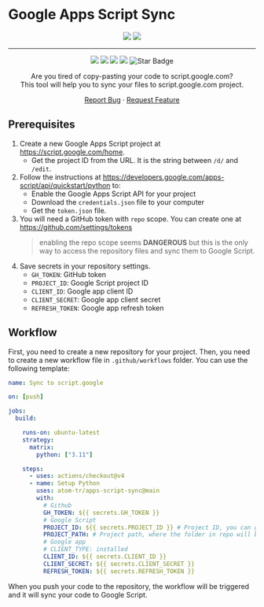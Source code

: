 # Google Apps Script Sync

<p align="center">
    <img src="https://travis-ci.com/atom-tr/apps-script-sync.svg?branch=master"/>
    <img src="https://codecov.io/gh/atom-tr/apps-script-sync/branch/master/graph/badge.svg"/>
</p>

----

<p align="center">
   <img src="https://img.shields.io/badge/language-python-blue?style"/>
   <img src="https://img.shields.io/github/license/atom-tr/apps-script-sync"/>
   <img src="https://img.shields.io/github/stars/atom-tr/apps-script-sync"/>
   <img src="https://img.shields.io/github/forks/atom-tr/apps-script-sync"/>
   <img src="https://img.shields.io/static/v1?label=%F0%9F%8C%9F&message=If%20Useful&style=style=flat&color=BC4E99" alt="Star Badge"/>
</p>
<p align="center">
   Are you tired of copy-pasting your code to script.google.com? <br>
   This tool will help you to sync your files to script.google.com project.
</p>

<p align="center">
    <a href="https://github.com/atom-tr/apps-script-sync/issues">Report Bug</a>
    ·
    <a href="https://github.com/atom-tr/apps-script-sync/issues">Request Feature</a>
  </p>

## Prerequisites

1. Create a new Google Apps Script project at <https://script.google.com/home>.
    - Get the project ID from the URL. It is the string between `/d/` and `/edit`.
2. Follow the instructions at <https://developers.google.com/apps-script/api/quickstart/python> to:
    - Enable the Google Apps Script API for your project
    - Download the `credentials.json` file to your computer
    - Get the `token.json` file.
3. You will need a GitHub token with `repo` scope. You can create one at <https://github.com/settings/tokens>
    > enabling the repo scope seems **DANGEROUS**
	but this is the only way to access the repository files and sync them to Google Script.
4. Save secrets in your repository settings.
	- `GH_TOKEN`: GitHub token
	- `PROJECT_ID`: Google Script project ID
	- `CLIENT_ID`: Google app client ID
	- `CLIENT_SECRET`: Google app client secret
	- `REFRESH_TOKEN`: Google app refresh token

## Workflow

First, you need to create a new repository for your project. Then, you need to create a new workflow file in `.github/workflows` folder. You can use the following template:

```yaml
name: Sync to script.google

on: [push]

jobs:
  build:

    runs-on: ubuntu-latest
    strategy:
      matrix:
        python: ["3.11"]

    steps:
      - uses: actions/checkout@v4
      - name: Setup Python
        uses: atom-tr/apps-script-sync@main
        with:
          # Github
          GH_TOKEN: ${{ secrets.GH_TOKEN }}
          # Google Script
          PROJECT_ID: ${{ secrets.PROJECT_ID }} # Project ID, you can get it from the URL of your project
          PROJECT_PATH: # Project path, where the folder in repo will be synced to in Google Script, default is src
          # Google app
          # CLIENT_TYPE: installed
          CLIENT_ID: ${{ secrets.CLIENT_ID }}
          CLIENT_SECRET: ${{ secrets.CLIENT_SECRET }}
          REFRESH_TOKEN: ${{ secrets.REFRESH_TOKEN }}
```

When you push your code to the repository, the workflow will be triggered and it will sync your code to Google Script.
